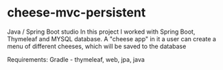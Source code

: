 # cheese-mvc-persistent
Java / Spring Boot studio
In this project I worked with Spring Boot, Thymeleaf and MYSQL database.
A "cheese app" in it a user can create a menu of different cheeses, which will 
be saved to the database


Requirements:
Gradle - thymeleaf, web, jpa, java
